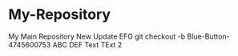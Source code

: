 # My-Repository
My Main Repository
New Update
EFG
git checkout -b Blue-Button-4745600753
ABC
DEF
Text
TExt 2
